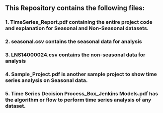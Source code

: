 ## This Repository contains the following files:
### 1. TimeSeries_Report.pdf containing the entire project code and explanation for Seasonal and Non-Seasonal datasets.
### 2. seasonal.csv contains the seasonal data for analysis
### 3. LNS14000024.csv contains the non-seasonal data for analysis
### 4. Sample_Project.pdf is another sample project to show time series analysis on Seasonal data.
### 5. Time Series Decision Process_Box_Jenkins Models.pdf has the algorithm or flow to perform time series analysis of any dataset.
